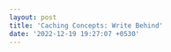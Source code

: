 ```yaml
---
layout: post
title: 'Caching Concepts: Write Behind'
date: '2022-12-19 19:27:07 +0530'
---
```


